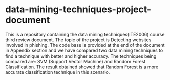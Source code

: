 # data-mining-techniques-project-document
This is a repository containing the data mining techniques(ITE2006) course third review document. The topic of the project is Detecting websites involved in phishing.
The code base is provided at the end of the document in Appendix section and we have compared two data mining techniques to find a technique with better and higher accuracy. The techniques being compared are: SVM (Support Vector Machine) and Random Forest Classification. The result obtained showed that Random Forest is a more accurate classification technique in this scenario.
